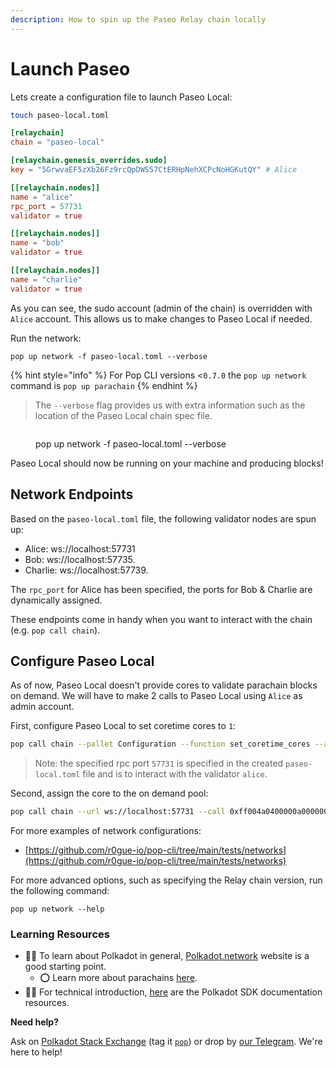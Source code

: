 ```yaml
---
description: How to spin up the Paseo Relay chain locally
---
```


# Launch Paseo

Lets create a configuration file to launch Paseo Local:

```bash
touch paseo-local.toml
```

```toml
[relaychain]
chain = "paseo-local"

[relaychain.genesis_overrides.sudo]
key = "5GrwvaEF5zXb26Fz9rcQpDWS57CtERHpNehXCPcNoHGKutQY" # Alice

[[relaychain.nodes]]
name = "alice"
rpc_port = 57731
validator = true

[[relaychain.nodes]]
name = "bob"
validator = true

[[relaychain.nodes]]
name = "charlie"
validator = true
```

As you can see, the sudo account (admin of the chain) is overridden with `Alice` account. This allows us to make changes to Paseo Local if needed.

Run the network:

```
pop up network -f paseo-local.toml --verbose
```

{% hint style="info" %}
For Pop CLI versions <`0.7.0` the `pop up network` command is `pop up parachain`
{% endhint %}

> The `--verbose` flag provides us with extra information such as the location of the Paseo Local chain spec file.

<figure><img src="../../.gitbook/assets/Screenshot 2024-09-24 at 12.20.38 PM.png" alt=""><figcaption><p>pop up network -f paseo-local.toml --verbose</p></figcaption></figure>

Paseo Local should now be running on your machine and producing blocks!

## Network Endpoints

Based on the `paseo-local.toml` file, the following validator nodes are spun up:

* Alice: ws://localhost:57731
* Bob: ws://localhost:57735.
* Charlie: ws://localhost:57739.

The `rpc_port` for Alice has been specified, the ports for Bob & Charlie are dynamically assigned.

These endpoints come in handy when you want to interact with the chain (e.g. `pop call chain`).

## Configure Paseo Local

As of now, Paseo Local doesn't provide cores to validate parachain blocks on demand. We will have to make 2 calls to Paseo Local using `Alice` as admin account.

First, configure Paseo Local to set coretime cores to `1`:

```bash
pop call chain --pallet Configuration --function set_coretime_cores --args "1" --url ws://localhost:57731/ --suri //Alice --sudo --skip-confirm
```

> Note: the specified rpc port `57731` is specified in the created `paseo-local.toml` file and is to interact with the validator `alice`.

Second, assign the core to the on demand pool:

```bash
pop call chain --url ws://localhost:57731 --call 0xff004a0400000a000000040100e100 --suri //Alice --skip-confirm
```

For more examples of network configurations:

* [https://github.com/r0gue-io/pop-cli/tree/main/tests/networks](https://github.com/r0gue-io/pop-cli/tree/main/tests/networks)

For more advanced options, such as specifying the Relay chain version, run the following command:

```
pop up network --help
```

### Learning Resources

* 🧑‍🏫 To learn about Polkadot in general, [Polkadot.network](https://polkadot.network/) website is a good starting point.
  * ⭕ Learn more about parachains [here](https://wiki.polkadot.network/docs/learn-parachains).
* 🧑‍🔧 For technical introduction, [here](https://github.com/paritytech/polkadot-sdk#-documentation) are the Polkadot SDK documentation resources.

**Need help?**

Ask on [Polkadot Stack Exchange](https://polkadot.stackexchange.com/) (tag it [`pop`](https://substrate.stackexchange.com/tags/pop/info)) or drop by [our Telegram](https://t.me/onpopio). We're here to help!
